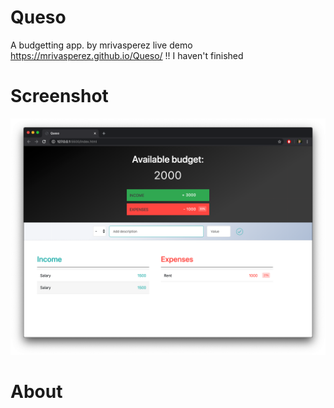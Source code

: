 # Queso
 A budgetting app.
 by mrivasperez live demo <https://mrivasperez.github.io/Queso/> !! I haven't finished

# Screenshot
![A screenshot](assets/screenshot.png)

# About



